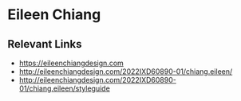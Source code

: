 # Eileen Chiang


## Relevant Links
- https://eileenchiangdesign.com
- http://eileenchiangdesign.com/2022IXD60890-01/chiang.eileen/
- http://eileenchiangdesign.com/2022IXD60890-01/chiang.eileen/styleguide
